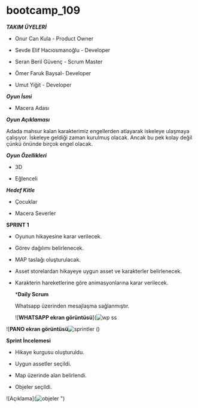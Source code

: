# bootcamp_109
***TAKIM ÜYELERİ***


+ Onur Can Kula - Product Owner


+ Sevde Elif Hacıosmanoğlu - Developer


+ Seran Beril Güvenç - Scrum Master


+ Ömer Faruk Baysal- Developer


+ Umut Yiğit - Developer


***Oyun İsmi***  

+ Macera Adası

***Oyun Açıklaması*** 

Adada mahsur kalan karakterimiz engellerden atlayarak iskeleye ulaşmaya çalışıyor. İskeleye geldiği zaman kurulmuş olacak. Ancak bu pek kolay değil çünkü önünde birçok engel olacak.

***Oyun Özellikleri***


+ 3D

  
+ Eğlenceli


***Hedef Kitle***

  + Çocuklar
 
  + Macera Severler
 
**SPRINT 1**

+ Oyunun hikayesine karar verilecek.

+ Görev dağılımı belirlenecek.

+ MAP taslağı oluşturulacak.

+ Asset storelardan hikayeye uygun asset ve karakterler belirlenecek.

+ Karakterin hareketlerine göre animasyonlarına karar verilecek.

  ***Daily Scrum**

  Whatsapp üzerinden mesajlaşma sağlanmıştır.

  ![**WHATSAPP ekran görüntüsü**](![wp ss](https://github.com/mainfactor/bootcamp_109/assets/122168639/debe4864-471d-4eed-ac31-d6ccfee2655d)



![**PANO ekran görüntüsü**![sprintler](https://github.com/mainfactor/bootcamp_109/assets/122168639/4983ba65-5fdf-4c20-add4-a17c60ded71b)
()


**Sprint İncelemesi**

+ Hikaye kurgusu oluşturuldu.

+ Uygun assetler seçildi.

+ Map üzerinde alan belirlendi.

+ Objeler seçildi.


![Açıklama](![objeler](https://github.com/mainfactor/bootcamp_109/assets/122168639/ea8dfe81-3c20-4368-9162-8c8e38af1ddb)
")





